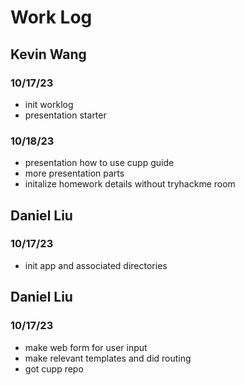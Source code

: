 # Work Log

## Kevin Wang

### 10/17/23
* init worklog
* presentation starter

### 10/18/23
* presentation how to use cupp guide
* more presentation parts
* initalize homework details without tryhackme room



## Daniel Liu

### 10/17/23

* init app and associated directories

## Daniel Liu

### 10/17/23

* make web form for user input
* make relevant templates and did routing
* got cupp repo
